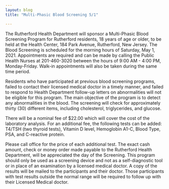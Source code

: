 ```yaml
---
layout: blog
title: "Multi-Phasic Blood Screening 5/1"

---
```


The Rutherford Health Department will sponsor a Multi-Phasic Blood Screening Program for Rutherford residents, 18 years of age or older, to be held at the Health Center, 184 Park Avenue, Rutherford, New Jersey. The Blood Screening is scheduled for the morning hours of Saturday, May 1, 2021. Appointments are required and can be made by calling the Public Health Nurses at 201-460-3020 between the hours of 9:00 AM - 4:00 PM, Monday-Friday. Walk-in appointments will also be taken during the same time period. 

Residents who have participated at previous blood screening programs, failed to contact their licensed medical doctor in a timely manner, and failed to respond to Health Department follow-up letters on abnormalities will not be eligible for this program. The main objective of the program is to detect any abnormalities in the blood. The screening will check for approximately thirty (30) different items, including cholesterol, triglycerides, and glucose. 

There will be a nominal fee of $22.00 which will cover the cost of the laboratory analysis. For an additional fee, the following tests can be added: T4/TSH (two thyroid tests), Vitamin D level, Hemoglobin A1-C, Blood Type, PSA, and C-reactive protein. 

Please call office for the price of each additional test. The exact cash amount, check or money order made payable to the Rutherford Health Department, will be appreciated the day of the Screening. This program should only be used as a screening device and not as a self-diagnostic tool or in place of an examination by a licensed medical doctor. A copy of the results will be mailed to the participants and their doctor. Those participants with test results outside the normal range will be required to follow up with their Licensed Medical doctor.
